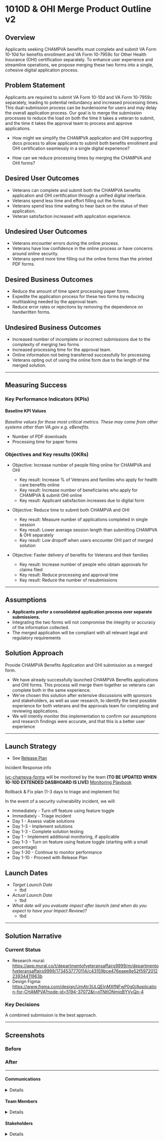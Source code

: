 # 1010D & OHI Merge Product Outline v2

## Overview
Applicants seeking CHAMPVA benefits must complete and submit VA Form 10-10d for benefits enrollment and VA Form 10-7959c for Other Health Insurance (OHI) certification separately. To enhance user experience and streamline operations, we propose merging these two forms into a single, cohesive digital application process.​


## Problem Statement
Applicants are required to submit VA Form 10-10d and VA Form 10-7959c separately, leading to potential redundancy and increased processing times. This dual-submission process can be burdensome for users and may delay the overall application process. Our goal is to merge the submission processes to reduce the load on both the time it takes a veteran to submit, and the time it takes the approval team to process and approve applications.

- How might we simplify the CHAMPVA application and OHI supporting docs process to allow applicants to submit both benefits enrollment and OHI certification seamlessly in a single digital experience?

- How can we reduce processing times by merging the CHAMPVA and OHI forms?
 

## Desired User Outcomes

- Veterans can complete and submit both the CHAMPVA benefits application and OHI certification through a unified digital interface.​
- Veterans spend less time and effort filling out the forms.
- Veterans spend less time waiting to hear back on the status of their application.
- Veteran satisfaction increased with application experience.

## Undesired User Outcomes
- Veterans encounter errors during the online process.
- Veterans have low confidence in the online process or have concerns around online security.
- Veterans spend more time filling out the online forms than the printed PDF forms.

## Desired Business Outcomes

- Reduce the amount of time spent processing paper forms.
- Expedite the application process for these two forms by reducing multitasking needed by the approval team.
- Reduce error rates or rejections by removing the dependence on handwritten forms.

## Undesired Business Outcomes
- Increased number of incomplete or incorrect submissions due to the complexity of merging two forms
- Increased processing time for the approval team.
- Online information not being transferred successfully for processing.
- Veterans opting out of using the online form due to the length of the merged solution.


---
## Measuring Success

### Key Performance Indicators (KPIs)

#### Baseline KPI Values
_Baseline values for those most critical metrics. These may come from other systems other than VA.gov e.g. eBenefits._
- Number of PDF downloads
- Processing time for paper forms

### Objectives and Key results (OKRs)

- Objective: Increase number of people filing online for CHAMPVA and OHI
  - Key result: Increase % of Veterans and families who apply for health care benefits online
  - Key result: Increase number of beneficiaries who apply for CHAMPVA & submit OHI online
  - Key result: Applicant satisfaction increases due to digital form

- Objective: Reduce time to submit both CHAMPVA and OHI
  - Key result: Measure number of applications completed in single session
  - Key result: Lower average session length than submitting CHAMPVA & OHI separately
  - Key result: Low dropoff when users encounter OHI part of merged solution

- Objective: Faster delivery of benefits for Veterans and their families
  - Key result: Increase number of people who obtain approvals for claims filed 
  - Key result: Reduce processing and approval time
  - Key result: Reduce the number of resubmissions


---

## Assumptions
- **Applicants prefer a consolidated application process over separate submissions.​**
- Integrating the two forms will not compromise the integrity or accuracy of the information collected.​
- The merged application will be compliant with all relevant legal and regulatory requirements

## Solution Approach

Provide CHAMPVA Benefits Application and OHI submission as a merged form.

- We have already successfully launched CHAMPVA Benefits applications and OHI forms. This process will merge them together so veterans can complete both in the same experience.
- We’ve chosen this solution after extensive discussions with sponsors and stakeholders, as well as user research, to identify the best possible experience for both veterans and the approvals team for completing and reviewing applications.
- We will intently monitor this implementation to confirm our assumptions and research findings were accurate, and that this is a better user experience

--- 

## Launch Strategy
- See [Release Plan](https://github.com/department-of-veterans-affairs/va.gov-team/blob/master/products/health-care/champva/1010D/10-10D%20Extended%20Release%20Plan.md)

Incident Response info

[ivc-champva-forms](https://vagov.ddog-gov.com/dashboard/zsa-453-at7/ivc-champva-forms?fromUser=false&refresh_mode=weekly&from_ts=1734391252265&to_ts=1734709253529&live=true) will be monitored by the team **(TO BE UPDATED WHEN 10-10D EXTENDED DASBHOARD IS LIVE)** [Monitoring Playbook](https://github.com/department-of-veterans-affairs/va.gov-team/blob/master/products/health-care/champva/team/ivc-forms-monitoring-playbook.md)

Rollback & Fix plan (1-3 days to triage and implement fix)

In the event of a security vulnerability incident, we will: 
- Immediately - Turn off feature using feature toggle
- Immediately - Triage incident
- Day 1 - Assess viable solutions
- Day 1-3 - Implement solutions
- Day 1-3 - Complete solution testing
- Day 1 - Implement additional monitoring, if applicable
- Day 1-3 - Turn on feature using feature toggle (starting with a small percentage)
- Day 1-30 - Continue to monitor performance
- Day 1-10 - Proceed with Release Plan

## Launch Dates
- *Target Launch Date*
  - tbd
- *Actual Launch Date* 
  - tbd
- *What date will you evaluate impact after launch (and when do you expect to have your Impact Review)?*
  - tbd

---

## Solution Narrative

### Current Status
- Research mural: https://app.mural.co/t/departmentofveteransaffairs9999/m/departmentofveteransaffairs9999/1734537770114/c43159bce476eaee8e52f597201223934411963b
- Design Figma: https://www.figma.com/design/UmAtr3ULQEInMXfNFwP0g0/Application-for-CHAMPVA?node-id=5194-37072&t=oTNtlONmioBYVyQp-4


### Key Decisions
A combined submission is the best approach. 

---
   
## Screenshots

### Before

### After

---

#### Communications

<details>

- Team Name:  IVC Forms team
- GitHub Label: ivc-forms
- Slack channel: ivc-forms
- Product POCs: Mike Mooney
- Stakeholders: 

</details>

#### Team Members

<details>
 
- DEPO Lead: Premal Shah
- PM: Mike Mooney
- Engineering: Michael Clement, Kyle Brost, Rachel Eiting, Steve Long
- Research/Design: Rachel Pope, Jamie Fiore, Renata Keck
 
</details>


#### Stakeholders

<details>

- OIT
- CHAMPVA
 
</details>
